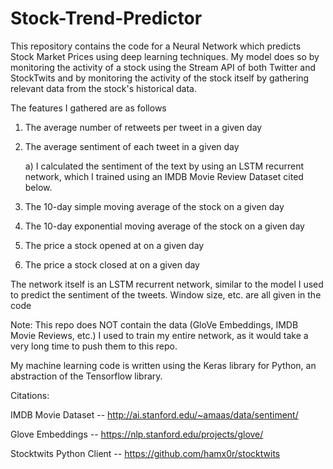 # Stock-Trend-Predictor

This repository contains the code for a Neural Network which predicts Stock Market Prices using deep learning techniques. My model does so by monitoring the activity of a stock using the Stream API of both Twitter and StockTwits and by monitoring the activity of the stock itself by gathering relevant data from the stock's historical data. 

The features I gathered are as follows

1) The average number of retweets per tweet in a given day

2) The average sentiment of each tweet in a given day

    a) I calculated the sentiment of the text by using an LSTM recurrent network, which I trained using an IMDB Movie Review Dataset cited below. 
    
3) The 10-day simple moving average of the stock on a given day

4) The 10-day exponential moving average of the stock on a given day

5) The price a stock opened at on a given day

6) The price a stock closed at on a given day

The network itself is an LSTM recurrent network, similar to the model I used to predict the sentiment of the tweets. Window size, etc. are all given in the code

Note: This repo does NOT contain the data (GloVe Embeddings, IMDB Movie Reviews, etc.) I used to train my entire network, as it would take a very long time to push them to this repo. 

My machine learning code is written using the Keras library for Python, an abstraction of the Tensorflow library.

Citations: 

IMDB Movie Dataset -- http://ai.stanford.edu/~amaas/data/sentiment/

Glove Embeddings -- https://nlp.stanford.edu/projects/glove/

Stocktwits Python Client -- https://github.com/hamx0r/stocktwits
